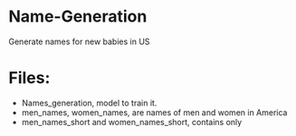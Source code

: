 # Name-Generation
Generate names for new babies in US
# Files:
- Names_generation, model to train it.
- men_names, women_names, are names of men and women in America
- men_names_short and women_names_short, contains only
